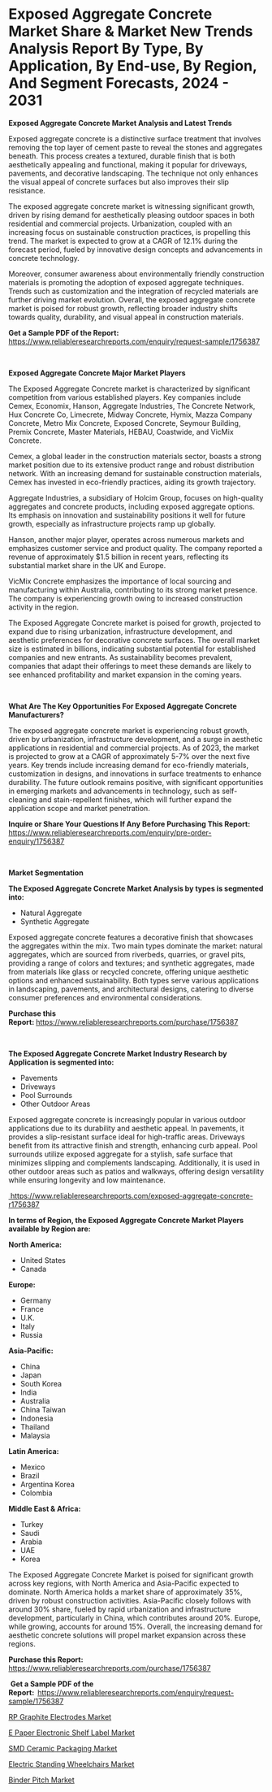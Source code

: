<p><h1>Exposed Aggregate Concrete Market Share & Market New Trends Analysis Report By Type, By Application, By End-use, By Region, And Segment Forecasts, 2024 - 2031</h1></p><p><strong>Exposed Aggregate Concrete Market Analysis and Latest Trends</strong></p>
<p><p>Exposed aggregate concrete is a distinctive surface treatment that involves removing the top layer of cement paste to reveal the stones and aggregates beneath. This process creates a textured, durable finish that is both aesthetically appealing and functional, making it popular for driveways, pavements, and decorative landscaping. The technique not only enhances the visual appeal of concrete surfaces but also improves their slip resistance.</p><p>The exposed aggregate concrete market is witnessing significant growth, driven by rising demand for aesthetically pleasing outdoor spaces in both residential and commercial projects. Urbanization, coupled with an increasing focus on sustainable construction practices, is propelling this trend. The market is expected to grow at a CAGR of 12.1% during the forecast period, fueled by innovative design concepts and advancements in concrete technology.</p><p>Moreover, consumer awareness about environmentally friendly construction materials is promoting the adoption of exposed aggregate techniques. Trends such as customization and the integration of recycled materials are further driving market evolution. Overall, the exposed aggregate concrete market is poised for robust growth, reflecting broader industry shifts towards quality, durability, and visual appeal in construction materials.</p></p>
<p><strong>Get a Sample PDF of the Report:&nbsp;</strong> <a href="https://www.reliableresearchreports.com/enquiry/request-sample/1756387?utm_campaign=120&utm_medium=2&utm_source=Github&utm_content=ia&utm_term=09112024&utm_id=exposed-aggregate-concrete">https://www.reliableresearchreports.com/enquiry/request-sample/1756387</a></p>
<p>&nbsp;</p>
<p><strong>Exposed Aggregate Concrete Major Market Players</strong></p>
<p><p>The Exposed Aggregate Concrete market is characterized by significant competition from various established players. Key companies include Cemex, Economix, Hanson, Aggregate Industries, The Concrete Network, Hux Concrete Co, Limecrete, Midway Concrete, Hymix, Mazza Company Concrete, Metro Mix Concrete, Exposed Concrete, Seymour Building, Premix Concrete, Master Materials, HEBAU, Coastwide, and VicMix Concrete. </p><p>Cemex, a global leader in the construction materials sector, boasts a strong market position due to its extensive product range and robust distribution network. With an increasing demand for sustainable construction materials, Cemex has invested in eco-friendly practices, aiding its growth trajectory.</p><p>Aggregate Industries, a subsidiary of Holcim Group, focuses on high-quality aggregates and concrete products, including exposed aggregate options. Its emphasis on innovation and sustainability positions it well for future growth, especially as infrastructure projects ramp up globally.</p><p>Hanson, another major player, operates across numerous markets and emphasizes customer service and product quality. The company reported a revenue of approximately $1.5 billion in recent years, reflecting its substantial market share in the UK and Europe.</p><p>VicMix Concrete emphasizes the importance of local sourcing and manufacturing within Australia, contributing to its strong market presence. The company is experiencing growth owing to increased construction activity in the region.</p><p>The Exposed Aggregate Concrete market is poised for growth, projected to expand due to rising urbanization, infrastructure development, and aesthetic preferences for decorative concrete surfaces. The overall market size is estimated in billions, indicating substantial potential for established companies and new entrants. As sustainability becomes prevalent, companies that adapt their offerings to meet these demands are likely to see enhanced profitability and market expansion in the coming years.</p></p>
<p>&nbsp;</p>
<p><strong>What Are The Key Opportunities For Exposed Aggregate Concrete Manufacturers?</strong></p>
<p><p>The exposed aggregate concrete market is experiencing robust growth, driven by urbanization, infrastructure development, and a surge in aesthetic applications in residential and commercial projects. As of 2023, the market is projected to grow at a CAGR of approximately 5-7% over the next five years. Key trends include increasing demand for eco-friendly materials, customization in designs, and innovations in surface treatments to enhance durability. The future outlook remains positive, with significant opportunities in emerging markets and advancements in technology, such as self-cleaning and stain-repellent finishes, which will further expand the application scope and market penetration.</p></p>
<p><strong>Inquire or Share Your Questions If Any Before Purchasing This Report:</strong> <a href="https://www.reliableresearchreports.com/enquiry/pre-order-enquiry/1756387?utm_campaign=120&utm_medium=2&utm_source=Github&utm_content=ia&utm_term=09112024&utm_id=exposed-aggregate-concrete">https://www.reliableresearchreports.com/enquiry/pre-order-enquiry/1756387</a></p>
<p>&nbsp;</p>
<p><strong>Market Segmentation</strong></p>
<p><strong>The Exposed Aggregate Concrete Market Analysis by types is segmented into:</strong></p>
<p><ul><li>Natural Aggregate</li><li>Synthetic Aggregate</li></ul></p>
<p><p>Exposed aggregate concrete features a decorative finish that showcases the aggregates within the mix. Two main types dominate the market: natural aggregates, which are sourced from riverbeds, quarries, or gravel pits, providing a range of colors and textures; and synthetic aggregates, made from materials like glass or recycled concrete, offering unique aesthetic options and enhanced sustainability. Both types serve various applications in landscaping, pavements, and architectural designs, catering to diverse consumer preferences and environmental considerations.</p></p>
<p><strong>Purchase this Report:&nbsp;</strong><a href="https://www.reliableresearchreports.com/purchase/1756387?utm_campaign=120&utm_medium=2&utm_source=Github&utm_content=ia&utm_term=09112024&utm_id=exposed-aggregate-concrete">https://www.reliableresearchreports.com/purchase/1756387</a></p>
<p>&nbsp;</p>
<p><strong>The Exposed Aggregate Concrete Market Industry Research by Application is segmented into:</strong></p>
<p><ul><li>Pavements</li><li>Driveways</li><li>Pool Surrounds</li><li>Other Outdoor Areas</li></ul></p>
<p><p>Exposed aggregate concrete is increasingly popular in various outdoor applications due to its durability and aesthetic appeal. In pavements, it provides a slip-resistant surface ideal for high-traffic areas. Driveways benefit from its attractive finish and strength, enhancing curb appeal. Pool surrounds utilize exposed aggregate for a stylish, safe surface that minimizes slipping and complements landscaping. Additionally, it is used in other outdoor areas such as patios and walkways, offering design versatility while ensuring longevity and low maintenance.</p></p>
<p><a href="https://www.reliableresearchreports.com/exposed-aggregate-concrete-r1756387?utm_campaign=120&utm_medium=2&utm_source=Github&utm_content=ia&utm_term=09112024&utm_id=exposed-aggregate-concrete">&nbsp;https://www.reliableresearchreports.com/exposed-aggregate-concrete-r1756387</a></p>
<p><strong>In terms of Region, the Exposed Aggregate Concrete Market Players available by Region are:</strong></p>
<p>
    <p> <strong> North America: </strong>
        <ul>
            <li>United States</li>
            <li>Canada</li>
        </ul>
        </p> 
    <p> <strong> Europe: </strong>
        <ul>
            <li>Germany</li>
            <li>France</li>
            <li>U.K.</li>
            <li>Italy</li>
            <li>Russia</li>
        </ul>
        </p> 
    <p> <strong> Asia-Pacific: </strong>
        <ul>
            <li>China</li>
            <li>Japan</li>
            <li>South Korea</li>
            <li>India</li>
            <li>Australia</li>
            <li>China Taiwan</li>
            <li>Indonesia</li>
            <li>Thailand</li>
            <li>Malaysia</li>
        </ul>
        </p> 
    <p> <strong> Latin America: </strong>
        <ul>
            <li>Mexico</li>
            <li>Brazil</li>
            <li>Argentina Korea</li>
            <li>Colombia</li>
        </ul>
        </p> 
    <p> <strong> Middle East & Africa: </strong>
        <ul>
            <li>Turkey</li>
            <li>Saudi</li>
            <li>Arabia</li>
            <li>UAE</li>
            <li>Korea</li>
        </ul>
    </p>
    </p>
<p><p>The Exposed Aggregate Concrete Market is poised for significant growth across key regions, with North America and Asia-Pacific expected to dominate. North America holds a market share of approximately 35%, driven by robust construction activities. Asia-Pacific closely follows with around 30% share, fueled by rapid urbanization and infrastructure development, particularly in China, which contributes around 20%. Europe, while growing, accounts for around 15%. Overall, the increasing demand for aesthetic concrete solutions will propel market expansion across these regions.</p></p>
<p><strong>Purchase this Report: </strong><a href="https://www.reliableresearchreports.com/purchase/1756387?utm_campaign=120&utm_medium=2&utm_source=Github&utm_content=ia&utm_term=09112024&utm_id=exposed-aggregate-concrete">https://www.reliableresearchreports.com/purchase/1756387</a></p>
<p>&nbsp;<strong>Get a Sample PDF of the Report:&nbsp;&nbsp;</strong><a href="https://www.reliableresearchreports.com/enquiry/request-sample/1756387?utm_campaign=120&utm_medium=2&utm_source=Github&utm_content=ia&utm_term=09112024&utm_id=exposed-aggregate-concrete">https://www.reliableresearchreports.com/enquiry/request-sample/1756387</a></p>
<p><strong></strong></p>
<p><p><a href="https://github.com/ChristianClark406/Market-Research-Report-List-1/blob/main/rp-graphite-electrodes-market.md?utm_campaign=120&utm_medium=2&utm_source=Github&utm_content=ia&utm_term=09112024&utm_id=exposed-aggregate-concrete">RP Graphite Electrodes Market</a></p><p><a href="https://www.linkedin.com/pulse/global-e-paper-electronic-shelf-label-market-trends-forecasts-nh9gc?utm_campaign=120&utm_medium=2&utm_source=Github&utm_content=ia&utm_term=09112024&utm_id=exposed-aggregate-concrete">E Paper Electronic Shelf Label Market</a></p><p><a href="https://www.linkedin.com/pulse/emerging-opportunities-challenges-global-smd-ceramic-packaging-sdykc?utm_campaign=120&utm_medium=2&utm_source=Github&utm_content=ia&utm_term=09112024&utm_id=exposed-aggregate-concrete">SMD Ceramic Packaging Market</a></p><p><a href="https://issuu.com/reportprime-2/docs/electric-standing-wheelchairs-marke_1abde22701241a?utm_campaign=120&utm_medium=2&utm_source=Github&utm_content=ia&utm_term=09112024&utm_id=exposed-aggregate-concrete">Electric Standing Wheelchairs Market</a></p><p><a href="https://github.com/jennyt6m/Market-Research-Report-List-1/blob/main/binder-pitch-market.md?utm_campaign=120&utm_medium=2&utm_source=Github&utm_content=ia&utm_term=09112024&utm_id=exposed-aggregate-concrete">Binder Pitch Market</a></p></p>